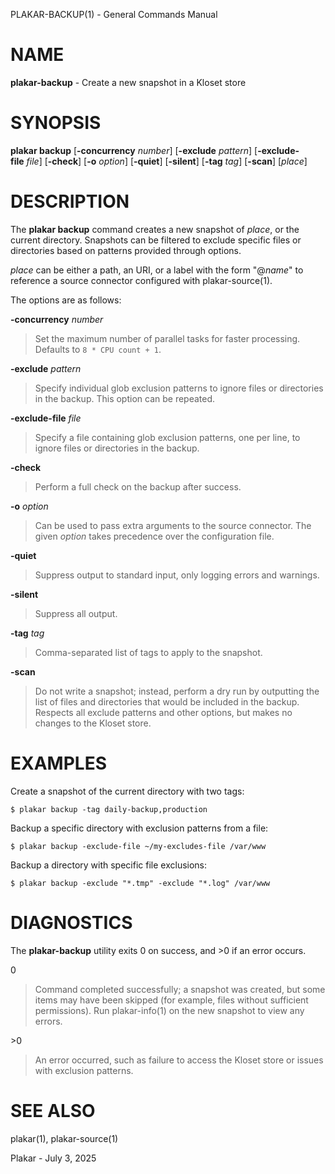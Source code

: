 PLAKAR-BACKUP(1) - General Commands Manual

# NAME

**plakar-backup** - Create a new snapshot in a Kloset store

# SYNOPSIS

**plakar&nbsp;backup**
\[**-concurrency**&nbsp;*number*]
\[**-exclude**&nbsp;*pattern*]
\[**-exclude-file**&nbsp;*file*]
\[**-check**]
\[**-o**&nbsp;*option*]
\[**-quiet**]
\[**-silent**]
\[**-tag**&nbsp;*tag*]
\[**-scan**]
\[*place*]

# DESCRIPTION

The
**plakar backup**
command creates a new snapshot of
*place*,
or the current directory.
Snapshots can be filtered to exclude specific files or directories
based on patterns provided through options.

*place*
can be either a path, an URI, or a label with the form
"@*name*"
to reference a source connector configured with
plakar-source(1).

The options are as follows:

**-concurrency** *number*

> Set the maximum number of parallel tasks for faster processing.
> Defaults to
> `8 * CPU count + 1`.

**-exclude** *pattern*

> Specify individual glob exclusion patterns to ignore files or
> directories in the backup.
> This option can be repeated.

**-exclude-file** *file*

> Specify a file containing glob exclusion patterns, one per line, to
> ignore files or directories in the backup.

**-check**

> Perform a full check on the backup after success.

**-o** *option*

> Can be used to pass extra arguments to the source connector.
> The given
> *option*
> takes precedence over the configuration file.

**-quiet**

> Suppress output to standard input, only logging errors and warnings.

**-silent**

> Suppress all output.

**-tag** *tag*

> Comma-separated list of tags to apply to the snapshot.

**-scan**

> Do not write a snapshot; instead, perform a dry run by outputting the list of
> files and directories that would be included in the backup.
> Respects all exclude patterns and other options, but makes no changes to the
> Kloset store.

# EXAMPLES

Create a snapshot of the current directory with two tags:

	$ plakar backup -tag daily-backup,production

Backup a specific directory with exclusion patterns from a file:

	$ plakar backup -exclude-file ~/my-excludes-file /var/www

Backup a directory with specific file exclusions:

	$ plakar backup -exclude "*.tmp" -exclude "*.log" /var/www

# DIAGNOSTICS

The **plakar-backup** utility exits&#160;0 on success, and&#160;&gt;0 if an error occurs.

0

> Command completed successfully; a snapshot was created, but some items may have
> been skipped (for example, files without sufficient permissions).
> Run
> plakar-info(1)
> on the new snapshot to view any errors.

&gt;0

> An error occurred, such as failure to access the Kloset store or issues
> with exclusion patterns.

# SEE ALSO

plakar(1),
plakar-source(1)

Plakar - July 3, 2025
